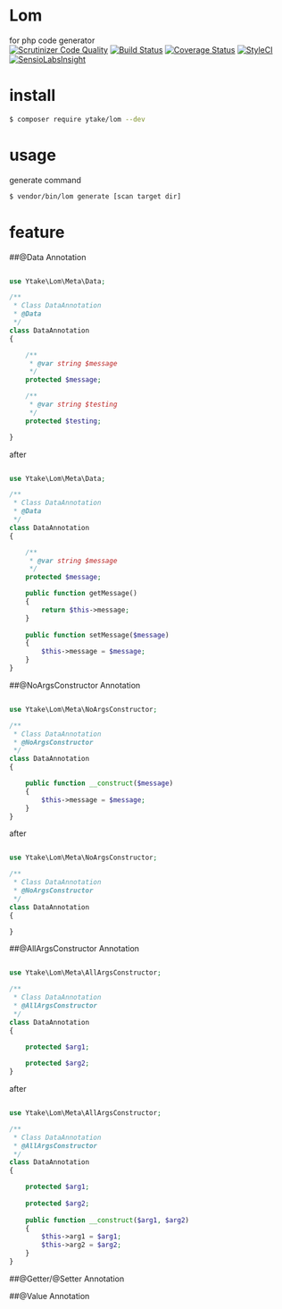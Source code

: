 # Lom
for php code generator  
[![Scrutinizer Code Quality](https://scrutinizer-ci.com/g/ytake/Lom/badges/quality-score.png?b=develop)](https://scrutinizer-ci.com/g/ytake/Lom/?branch=develop)
[![Build Status](https://travis-ci.org/ytake/Lom.svg?branch=develop)](https://travis-ci.org/ytake/Lom)
[![Coverage Status](https://coveralls.io/repos/ytake/Lom/badge.svg?branch=develop&service=github)](https://coveralls.io/github/ytake/Lom?branch=develop)
[![StyleCI](https://styleci.io/repos/38492512/shield)](https://styleci.io/repos/38492512)  
[![SensioLabsInsight](https://insight.sensiolabs.com/projects/1de254a2-9af5-45cc-aed5-05f6a6cf32cb/mini.png)](https://insight.sensiolabs.com/projects/1de254a2-9af5-45cc-aed5-05f6a6cf32cb)

# install
```bash
$ composer require ytake/lom --dev  
```

# usage
generate command
```bash
$ vendor/bin/lom generate [scan target dir] 
```

# feature
##@Data Annotation

```php

use Ytake\Lom\Meta\Data;

/**
 * Class DataAnnotation
 * @Data
 */
class DataAnnotation
{

    /**
     * @var string $message
     */
    protected $message;

    /**
     * @var string $testing
     */
    protected $testing;

}

```

after

```php

use Ytake\Lom\Meta\Data;

/**
 * Class DataAnnotation
 * @Data
 */
class DataAnnotation
{

    /**
     * @var string $message
     */
    protected $message;

    public function getMessage()
    {
        return $this->message; 
    }
    
    public function setMessage($message)
    {
        $this->message = $message; 
    }
}
```

##@NoArgsConstructor Annotation

```php

use Ytake\Lom\Meta\NoArgsConstructor;

/**
 * Class DataAnnotation
 * @NoArgsConstructor
 */
class DataAnnotation
{

    public function __construct($message)
    {
        $this->message = $message;
    }
}

```

after 

```php

use Ytake\Lom\Meta\NoArgsConstructor;

/**
 * Class DataAnnotation
 * @NoArgsConstructor
 */
class DataAnnotation
{

}

```

##@AllArgsConstructor Annotation

```php

use Ytake\Lom\Meta\AllArgsConstructor;

/**
 * Class DataAnnotation
 * @AllArgsConstructor
 */
class DataAnnotation
{

    protected $arg1;
    
    protected $arg2;
}

```

after 

```php

use Ytake\Lom\Meta\AllArgsConstructor;

/**
 * Class DataAnnotation
 * @AllArgsConstructor
 */
class DataAnnotation
{

    protected $arg1;
    
    protected $arg2;
    
    public function __construct($arg1, $arg2)
    {
        $this->arg1 = $arg1;
        $this->arg2 = $arg2;
    }
}

```

##@Getter/@Setter Annotation

##@Value Annotation
